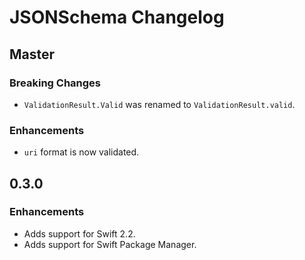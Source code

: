 # JSONSchema Changelog

## Master

### Breaking Changes

- `ValidationResult.Valid` was renamed to `ValidationResult.valid`.

### Enhancements

- `uri` format is now validated.


## 0.3.0

### Enhancements

- Adds support for Swift 2.2.
- Adds support for Swift Package Manager.
